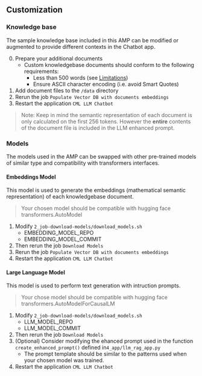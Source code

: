 ## Customization
### Knowledge base
The sample knowledge base included in this AMP can be modified or augmented to provide different contexts in the Chatbot app.

0. Prepare your additional documents
   - Custom knowledgebase documents should conform to the following requirements:
        * Less than 500 words (see [Limitations](guides/troubleshooting.md#limitations))
        * Ensure ASCII character encoding (i.e. avoid Smart Quotes)
1. Add document files to the `/data` directory
2. Rerun the job `Populate Vector DB with documents embeddings`
3. Restart the application `CML LLM Chatbot`

> Note: Keep in mind the semantic representation of each document is only calculated on the first 256 tokens. However the **entire** contents of the document file is included in the LLM enhanced prompt.


### Models
The models used in the AMP can be swapped with other pre-trained models of similar type and compatibility with transformers interfaces.
#### Embeddings Model
This model is used to generate the embeddings (mathematical semantic representation) of each knowledgebase document.
> Your chosen model should be compatible with hugging face transformers.AutoModel
1. Modify `2_job-download-models/download_models.sh`
    - EMBEDDING_MODEL_REPO
    - EMBEDDING_MODEL_COMMIT
2. Then rerun the job `Download Models` 
3. Rerun the job `Populate Vector DB with documents embeddings`
4. Restart the application `CML LLM Chatbot`

#### Large Language Model
This model is used to perform text generation with intruction prompts.
> Your chose model should be compatible with hugging face transformers.AutoModelForCausalLM
1. Modify `2_job-download-models/download_models.sh`
    - LLM_MODEL_REPO
    - LLM_MODEL_COMMIT
2. Then rerun the job `Download Models` 
3. (Optional) Consider modifying the ehanced prompt used in the function `create_enhanced_prompt()` defined in`4_app/llm_rag_app.py`
    -  The prompt template should be similar to the patterns used when your chosen model was trained.
4. Restart the application `CML LLM Chatbot`